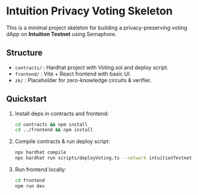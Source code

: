 # Intuition Privacy Voting Skeleton

This is a minimal project skeleton for building a privacy-preserving voting dApp 
on **Intuition Testnet** using Semaphore.

## Structure
- `contracts/` : Hardhat project with Voting.sol and deploy script.
- `frontend/`  : Vite + React frontend with basic UI.
- `zk/`        : Placeholder for zero-knowledge circuits & verifier.

## Quickstart
1. Install deps in contracts and frontend:
   ```bash
   cd contracts && npm install
   cd ../frontend && npm install
   ```

2. Compile contracts & run deploy script:
   ```bash
   npx hardhat compile
   npx hardhat run scripts/deployVoting.ts --network intuitionTestnet
   ```

3. Run frontend locally:
   ```bash
   cd frontend
   npm run dev
   ```
